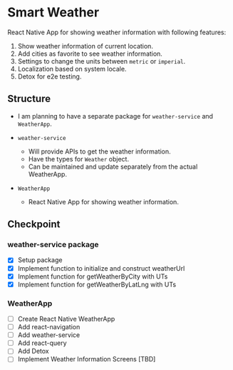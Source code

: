 # Smart Weather

React Native App for showing weather information with following features:

1. Show weather information of current location.
2. Add cities as favorite to see weather information.
3. Settings to change the units between `metric` or `imperial`.
4. Localization based on system locale.
5. Detox for e2e testing.

## Structure

- I am planning to have a separate package for `weather-service` and `WeatherApp`.

- `weather-service`
  - Will provide APIs to get the weather information.
  - Have the types for `Weather` object.
  - Can be maintained and update separately from the actual WeatherApp.

- `WeatherApp`
  - React Native App for showing weather information.

## Checkpoint

### weather-service package
- [x] Setup package
- [x] Implement function to initialize and construct weatherUrl
- [x] Implement function for getWeatherByCity with UTs
- [x] Implement function for getWeatherByLatLng with UTs

### WeatherApp
- [ ] Create React Native WeatherApp
- [ ] Add react-navigation
- [ ] Add weather-service
- [ ] Add react-query
- [ ] Add Detox
- [ ] Implement Weather Information Screens [TBD]